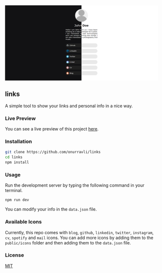<!-- Image -->

![](preview.png)

## links

A simple tool to show your links and personal info in a nice way.

### Live Preview

You can see a live preview of this project [here](https://onurravli.com).

### Installation

```bash
git clone https://github.com/onurravli/links
cd links
npm install
```

### Usage

Run the development server by typing the following command in your terminal.

```bash
npm run dev
```

You can modify your info in the `data.json` file.

### Available Icons

Currently, this repo comes with `blog`, `github`, `linkedin`, `twitter`, `instagram`, `cv`, `spotify` and `mail` icons. You can add more icons by adding them to the `public/icons` folder and then adding them to the `data.json` file.

### License

[MIT](https://choosealicense.com/licenses/mit/)
